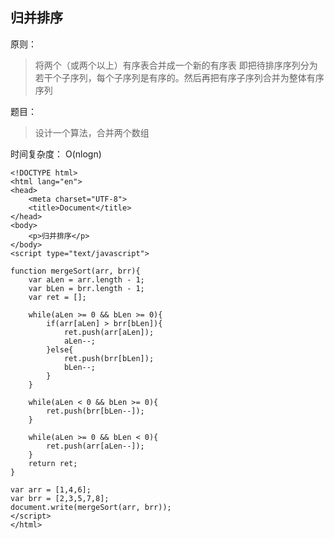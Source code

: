 ## 归并排序

原则：
> 将两个（或两个以上）有序表合并成一个新的有序表 即把待排序序列分为若干个子序列，每个子序列是有序的。然后再把有序子序列合并为整体有序序列

题目：
> 设计一个算法，合并两个数组


时间复杂度： O(nlogn)

```
<!DOCTYPE html>
<html lang="en">
<head>
	<meta charset="UTF-8">
	<title>Document</title>
</head>
<body>
	<p>归并排序</p>
</body>
<script type="text/javascript">

function mergeSort(arr, brr){
	var aLen = arr.length - 1;
	var bLen = brr.length - 1;
	var ret = [];

	while(aLen >= 0 && bLen >= 0){
		if(arr[aLen] > brr[bLen]){
			ret.push(arr[aLen]);
			aLen--;
		}else{
			ret.push(brr[bLen]);
			bLen--;
		}
	}

	while(aLen < 0 && bLen >= 0){
		ret.push(brr[bLen--]);
	}

	while(aLen >= 0 && bLen < 0){
		ret.push(arr[aLen--]);
	}
	return ret;
}

var arr = [1,4,6];
var brr = [2,3,5,7,8];
document.write(mergeSort(arr, brr));
</script>
</html>
```